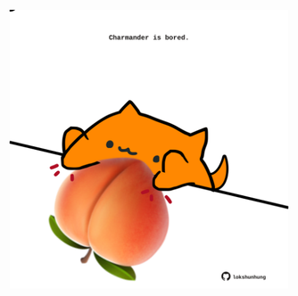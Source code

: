 <!-- built at 27/03/2023, 13:29:06 UTC -->
<p align="center">
  <img width="500" height="500" src="./ReadmeImage.svg">
</p>

